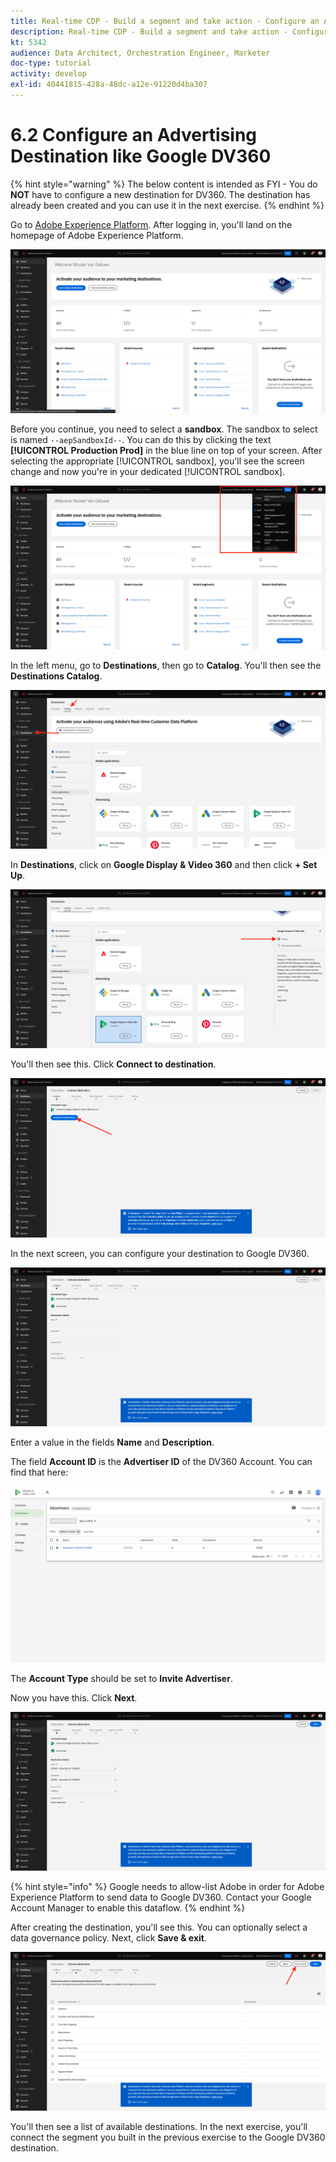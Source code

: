 ```yaml
---
title: Real-time CDP - Build a segment and take action - Configure an Advertising Destination like Google DV360
description: Real-time CDP - Build a segment and take action - Configure an Advertising Destination like Google DV360
kt: 5342
audience: Data Architect, Orchestration Engineer, Marketer
doc-type: tutorial
activity: develop
exl-id: 40441815-428a-48dc-a12e-91220d4ba307
---
```

# 6.2 Configure an Advertising Destination like Google DV360


{% hint style="warning" %}
The below content is intended as FYI - You do **NOT** have to configure a new destination for DV360. The destination has already been created and you can use it in the next exercise.
{% endhint %}

Go to [Adobe Experience Platform](https://experience.adobe.com/platform). After logging in, you'll land on the homepage of Adobe Experience Platform.

![Data Ingestion](../module2/images/home.png)

Before you continue, you need to select a **sandbox**. The sandbox to select is named ``--aepSandboxId--``. You can do this by clicking the text **[!UICONTROL Production Prod]** in the blue line on top of your screen. After selecting the appropriate [!UICONTROL sandbox], you'll see the screen change and now you're in your dedicated [!UICONTROL sandbox].

![Data Ingestion](../module2/images/sb1.png)

In the left menu, go to **Destinations**, then go to **Catalog**. You'll then see the **Destinations Catalog**.

![RTCDP](./images/rtcdp.png)

In **Destinations**, click on **Google Display & Video 360** and then click **+ Set Up**.

![RTCDP](./images/rtcdpgoogle.png)

You'll then see this. Click **Connect to destination**.

![RTCDP](./images/rtcdpgooglecreate1.png)

In the next screen, you can configure your destination to Google DV360.

![RTCDP](./images/rtcdpgooglecreatedest.png)

Enter a value in the fields **Name** and **Description**.

The field **Account ID** is the **Advertiser ID** of the DV360 Account. You can find that here:

![RTCDP](./images/rtcdpgoogledv360advid.png)

The **Account Type** should be set to **Invite Advertiser**.

Now you have this. Click **Next**.

![RTCDP](./images/rtcdpgoogldv360new.png)


{% hint style="info" %}
Google needs to allow-list Adobe in order for Adobe Experience Platform to send data to Google DV360. Contact your Google Account Manager to enable this dataflow.
{% endhint %}

After creating the destination, you'll see this. You can optionally select a data governance policy. Next, click **Save & exit**.

![RTCDP](./images/rtcdpcreatedest1.png)

You'll then see a list of available destinations. 
In the next exercise, you'll connect the segment you built in the previous exercise to the Google DV360 destination.
